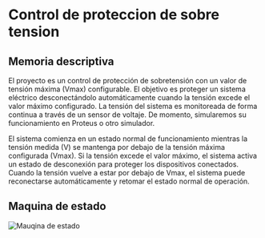 # Control de proteccion de sobre tension

## Memoria descriptiva
El proyecto es un control de protección de sobretensión con un valor de tensión máxima (Vmax) configurable. El objetivo es proteger un sistema eléctrico desconectándolo automáticamente cuando la tensión excede el valor máximo configurado. La tensión del sistema es monitoreada de forma continua a través de un sensor de voltaje. De momento, simularemos su funcionamiento en Proteus o otro simulador.

El sistema comienza en un estado normal de funcionamiento mientras la tensión medida (V) se mantenga por debajo de la tensión máxima configurada (Vmax). Si la tensión excede el valor máximo, el sistema activa un estado de desconexión para proteger los dispositivos conectados. Cuando la tensión vuelve a estar por debajo de Vmax, el sistema puede reconectarse automáticamente y retomar el estado normal de operación.


## Maquina de estado 
![Mauqina de estado]([https://github.com/Dishi001/Control-de-protecci-n-de-sobre-tensi-n/blob/main/Maquina%20de%20estado.png](https://github.com/Dishi001/Control-de-proteccion-de-sobre-tension/blob/c8c44db2c68202b846fd723b639c412b20214756/Imagenes/Maquina%20de%20estado.png))
